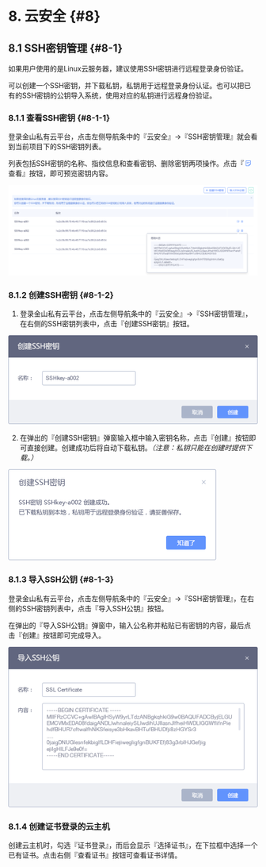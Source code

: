 # 8. 云安全 {#8}

## 8.1 SSH密钥管理 {#8-1}

如果用户使用的是Linux云服务器，建议使用SSH密钥进行远程登录身份验证。


可以创建一个SSH密钥，并下载私钥，私钥用于远程登录身份认证。也可以把已有的SSH密钥的公钥导入系统，使用对应的私钥进行远程身份验证。

### 8.1.1 查看SSH密钥 {#8-1-1}

登录金山私有云平台，点击左侧导航条中的『云安全』->『SSH密钥管理』就会看到当前项目下的SSH密钥列表。

列表包括SSH密钥的名称、指纹信息和查看密钥、删除密钥两项操作。点击『 ![](/assets/note.png) 查看』按钮，即可预览密钥内容。

![](/assets/SSH密钥列表.png)

### 8.1.2 创建SSH密钥 {#8-1-2}

1. 登录金山私有云平台，点击左侧导航条中的『云安全』->『SSH密钥管理』，在右侧的SSH密钥列表中，点击『创建SSH密钥』按钮。

![](/assets/创建密钥.png)

2. 在弹出的『创建SSH密钥』弹窗输入框中输入密钥名称，点击『创建』按钮即可直接创建。创建成功后将自动下载私钥。*（注意：私钥只能在创建时提供下载。）*

![](/assets/创建密钥提示.png)

### 8.1.3 导入SSH公钥 {#8-1-3}

登录金山私有云平台，点击左侧导航条中的『云安全』->『SSH密钥管理』，在右侧的SSH密钥列表中，点击『导入SSH公钥』按钮。

在弹出的『导入SSH公钥』弹窗中，输入公名称并粘贴已有密钥的内容，最后点击『创建』按钮即可完成导入。

![](/assets/导入公钥.png)

### 8.1.4 创建证书登录的云主机

创建云主机时，勾选『证书登录』，而后会显示『选择证书』，在下拉框中选择一个已有证书。点击右侧『查看证书』按钮可查看证书详情。






